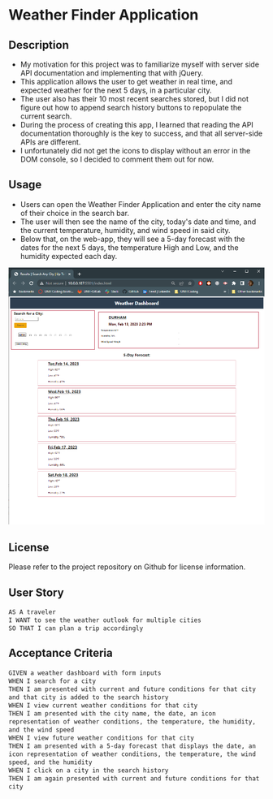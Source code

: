 # Weather Finder Application

## Description

- My motivation for this project was to familiarize myself with server side API documentation and implementing that with jQuery.
- This application allows the user to get weather in real time, and expected weather for the next 5 days, in a particular city.
- The user also has their 10 most recent searches stored, but I did not figure out how to append search history buttons to repopulate the current search.
- During the process of creating this app, I learned that reading the API documentation thoroughly is the key to success, and that all server-side APIs are different.
- I unfortunately did not get the icons to display without an error in the DOM console, so I decided to comment them out for now.

## Usage

- Users can open the Weather Finder Application and enter the city name of their choice in the search bar.
- The user will then see the name of the city, today's date and time, and the current temperature, humidity, and wind speed in said city.
- Below that, on the web-app, they will see a 5-day forecast with the dates for the next 5 days, the temperature High and Low, and the humidity expected each day.

![An image of the Weather Finder Application](./Assets/images/Capture1.PNG?raw=true)

## License

Please refer to the project repository on Github for license information.

## User Story

```
AS A traveler
I WANT to see the weather outlook for multiple cities
SO THAT I can plan a trip accordingly
```

## Acceptance Criteria

```
GIVEN a weather dashboard with form inputs
WHEN I search for a city
THEN I am presented with current and future conditions for that city and that city is added to the search history
WHEN I view current weather conditions for that city
THEN I am presented with the city name, the date, an icon representation of weather conditions, the temperature, the humidity, and the wind speed
WHEN I view future weather conditions for that city
THEN I am presented with a 5-day forecast that displays the date, an icon representation of weather conditions, the temperature, the wind speed, and the humidity
WHEN I click on a city in the search history
THEN I am again presented with current and future conditions for that city
```
